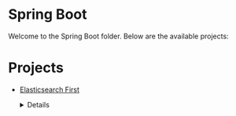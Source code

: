 # Spring Boot
Welcome to the Spring Boot folder. Below are the available projects:
# Projects

- [Elasticsearch First](Elasticsearch%20First/)
	<details>
	<summary>Details</summary>

	# Elasticsearch First
	
	```
	This Project Contain Basic Opration Realted to Elasticsearch and Spring Boot. 
	
	In this Project i performed this operation.
	1) Configration Realted To Elastic search
	
	2) Product CRUD Opration like
	  i) createIndex
	  ii) findAll
	  iii) findById
	  iv) addProduct
	  v) delete product and index
	
	3) And Bulk Opration like bulkRead and bulkWrite
	``` 
	</details>
